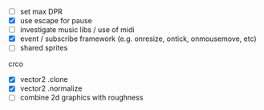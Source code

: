 - [ ] set max DPR
- [x] use escape for pause
- [ ] investigate music libs / use of midi
- [x] event / subscribe framework (e.g. onresize, ontick, onmousemove, etc)
- [ ] shared sprites

crco

- [x] vector2 .clone
- [x] vector2 .normalize
- [ ] combine 2d graphics with roughness
